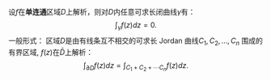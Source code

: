 设$f$在**单连通**区域$D$上解析，则对$D$内任意可求长闭曲线$\gamma$有：
$$
\int_{\gamma}f(z)dz=0.
$$
一般形式：
区域$D$是由有线条互不相交的可求长 Jordan 曲线$C_1,C_2,...,C_n$ 围成的有界区域, $f(z)$在$\bar D$上解析：
$$
\int_{\partial D}f(z)dz=\int_{C_1+C_2+\cdots C_n}f(z)dz.
$$